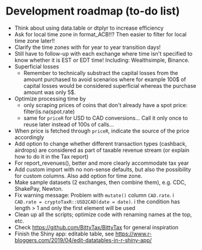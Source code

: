 # Development roadmap (to-do list)

-   Think about using data.table or dtplyr to increase efficiency 
-   Ask for local time zone in format_ACB!!? Then easier to filter for local time zone later!!
-   Clarify the time zones with for year to year transition days!
-   Still have to follow-up with each exchange where time isn't specified to know whether it is EST or EDT time! Including: Wealthsimple, Binance.
-   Superficial losses
    -   Remember to technically substract the capital losses from the amount purchased to avoid scenarios where for example 100\$ of capital losses would be considered superficial whereas the purchase amount was only 5\$.
-   Optimize processing time by
    -   only scraping prices of coins that don't already have a spot price: filter(is.na(spot.rate)
    -   same for `priceR` for USD to CAD conversions... Call it only once to reuse later instead of 100s of calls...
-   When price is fetched through `priceR`, indicate the source of the price accordingly
-   Add option to change whether different transaction types (cashback, airdrops) are considered as part of taxable revenue stream (or explain how to do it in the Tax report)
-   For report_revenues(), better and more clearly accommodate tax year
-   Add custom import with no non-sense defaults, but also the possibility for custom columns. Also add option for time zone.
-   Make sample datasets (2 exchanges, then combine them), e.g. CDC, ShakePay, Newton.
-   Fix warning message: Problem with `mutate()` column `CAD.rate`. i `CAD.rate = cryptoTaxR::USD2CAD(date = date)`. i the condition has length \> 1 and only the first element will be used
-   Clean up all the scripts; optimize code with renaming names at the top, etc.
-   Check <https://github.com/BittyTax/BittyTax> for general inspiration
-   Finish the Shiny app: editable table, see <https://www.r-bloggers.com/2019/04/edit-datatables-in-r-shiny-app/>
